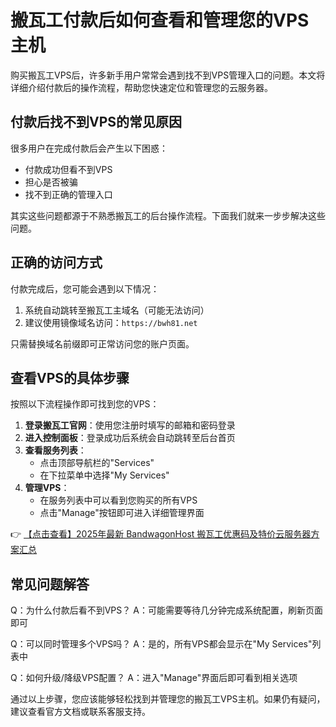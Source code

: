 # 搬瓦工付款后如何查看和管理您的VPS主机

购买搬瓦工VPS后，许多新手用户常常会遇到找不到VPS管理入口的问题。本文将详细介绍付款后的操作流程，帮助您快速定位和管理您的云服务器。

## 付款后找不到VPS的常见原因

很多用户在完成付款后会产生以下困惑：
- 付款成功但看不到VPS
- 担心是否被骗
- 找不到正确的管理入口

其实这些问题都源于不熟悉搬瓦工的后台操作流程。下面我们就来一步步解决这些问题。

## 正确的访问方式

付款完成后，您可能会遇到以下情况：

1. 系统自动跳转至搬瓦工主域名（可能无法访问）
2. 建议使用镜像域名访问：`https://bwh81.net`

只需替换域名前缀即可正常访问您的账户页面。

## 查看VPS的具体步骤

按照以下流程操作即可找到您的VPS：

1. **登录搬瓦工官网**：使用您注册时填写的邮箱和密码登录
2. **进入控制面板**：登录成功后系统会自动跳转至后台首页
3. **查看服务列表**：
   - 点击顶部导航栏的"Services"
   - 在下拉菜单中选择"My Services"
4. **管理VPS**：
   - 在服务列表中可以看到您购买的所有VPS
   - 点击"Manage"按钮即可进入详细管理界面

👉 [【点击查看】2025年最新 BandwagonHost 搬瓦工优惠码及特价云服务器方案汇总](https://bit.ly/banwagon)

## 常见问题解答

Q：为什么付款后看不到VPS？
A：可能需要等待几分钟完成系统配置，刷新页面即可

Q：可以同时管理多个VPS吗？
A：是的，所有VPS都会显示在"My Services"列表中

Q：如何升级/降级VPS配置？
A：进入"Manage"界面后即可看到相关选项

通过以上步骤，您应该能够轻松找到并管理您的搬瓦工VPS主机。如果仍有疑问，建议查看官方文档或联系客服支持。